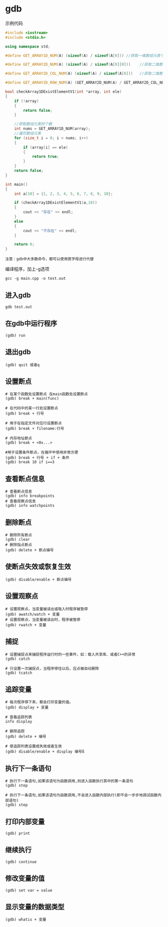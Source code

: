 # gdb
示例代码
```C++
#include <iostream>
#include <stdio.h>

using namespace std;

#define GET_ARRAY1D_NUM(A) (sizeof(A) / sizeof(A[0])) //获取一维数组元素个数

#define GET_ARRAY2D_NUM(A) (sizeof(A) / sizeof(A[0][0]))    //获取二维数组元素个数

#define GET_ARRAY2D_COL_NUM(A) (sizeof(A) / sizeof(A[0]))   //获取二维数组的行数

#define GET_ARRAY2D_ROW_NUM(A) (GET_ARRAY2D_NUM(A) / GET_ARRAY2D_COL_NUM(A))    //获取二维数组的列数

bool checkArray1DExistElementV1(int *array, int ele)
{
    if (!array)
    {
        return false;
    }

    //获取数组元素的个数
    int nums = GET_ARRAY1D_NUM(array);
    //遍历数组元素
    for (size_t i = 0; i < nums; i++)
    {
        if (array[i] == ele)
        {
            return true;
        }
    }
    return false;
}

int main()
{
    int a[10] = {1, 2, 3, 4, 5, 6, 7, 8, 9, 10};

    if (checkArray1DExistElementV1(a,10))
    {
        cout << "存在" << endl;
    }
    else
    {
        cout << "不存在" << endl;
    }

    return 0;
}
```

`注意：gdb中大多数命令，都可以使用首字母进行代替`

编译程序，加上-g选项
```shell
gcc -g main.cpp -o test.out
```

## 进入gdb
```shell
gdb test.out
```

## 在gdb中运行程序
```
(gdb) run
```

## 退出gdb
```shell
(gdb) quit 或者q
```


## 设置断点
```
# 在某个函数处设置断点 在main函数处设置断点
(gdb) break + main(func) 

# 在代码中的某一行处设置断点
(gdb) break + 行号 

# 用于在指定文件对应行设置断点
(gdb) break + filename:行号

# 内存地址断点
(gdb) break + <0x...> 

#用于设置条件断点，在循环中使用非常方便
(gdb) break + 行号 + if + 条件 
(gdb) break 10 if i==3
```

## 查看断点信息
```
# 查看断点信息
(gdb) info breakpoints 
# 查看观察点信息
(gdb) info watchpoints 
```

## 删除断点
```
# 删除所有断点
(gdb) clear 
# 删除指点断点
(gdb) delete + 断点编号
```

## 使断点失效或恢复生效
```
(gdb) disable/enable + 断点编号 
```

## 设置观察点
```
# 设置观察点，当变量被读出或吸入时程序被暂停
(gdb) awatch/watch + 变量 
# 设置观察点，当变量被读出时，程序被暂停
(gdb) rwatch + 变量
```
## 捕捉
```
# 设置捕捉点来捕捉程序运行时的一些事件，如：载入共享库、或者C++的异常
(gdb) catch

# 只设置一次捕捉点，当程序停住以后，应点被自动删除
(gdb) tcatch
```
## 追踪变量
```
# 每次程序停下来，都会打印变量的值。
(gdb) display + 变量

# 查看追踪列表
info display

# 删除追踪
(gdb) delete + 编号

# 使追踪列表设置成失效或者生效
(gdb) disable/enable + display 编号ß
```

## 执行下一条语句
```
# 执行下一条语句,如果该语句为函数调用,则进入函数执行其中的第一条语句
(gdb) step

# 执行下一条语句,如果该语句为函数调用,不会进入函数内部执行(即不会一步步地调试函数内部语句)
(gdb) step
```

## 打印内部变量
```
(gdb) print
```

## 继续执行
```
(gdb) continue
```

## 修改变量的值
```
(gdb) set var = value
```

## 显示变量的数据类型
```
(gdb) whatis + 变量
```